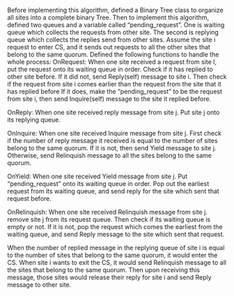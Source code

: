 Before implementing this algorithm, defined a Binary Tree class to organize all sites into a complete binary Tree.
Then to implement this algorithm, defined two queues and a variable called “pending_request”. One is waiting queue 
which collects the requests from other site. The second is replying queue which collects the replies send from other 
sites.
Assume the site i request to enter CS, and it sends out requests to all the other sites that belong to the same quorum. 
Defined the following functions to handle the whole process:
OnRequest:
When one site received a request from site I, put the request onto its waiting queue in order. Check if it has replied 
to other site before. If it did not, send Reply(self) message to site i. Then check if the request from site i comes 
earlier than the request from the site that it has replied before If it does, make the “pending_request” to be the 
request from site i, then send Inquire(self) message to the site it replied before.

OnReply:
When one site received reply message from site j. Put site j onto its replying queue.

OnInquire:
When one site received Inquire message from site j. First check if the number of reply message it received is equal to 
the number of sites belong to the same quorum. If it is not, then send Yield message to site j.
Otherwise, send Relinquish message to all the sites belong to the same quorum.

OnYield:
When one site received Yield message from site j. Put “pending_request” onto its waiting queue in order. Pop out the 
earliest request from its waiting queue, and send reply for the site which sent that request before.

OnRelinquish:
When one site received Relinquish message from site j. remove site j from its request queue. Then check if its waiting 
queue is empty or not. If it is not, pop the request which comes the earliest from the waiting queue, and send Reply 
message to the site which sent that request.

When the number of replied message in the replying queue of site i is equal to the number of sites that belong to the 
same quorum, it would enter the CS.
When site i wants to exit the CS, it would send Relinquish message to all the sites that belong to the same quorum. 
Then upon receiving this message, those sites would release their reply for site i and send Reply message to other site.
